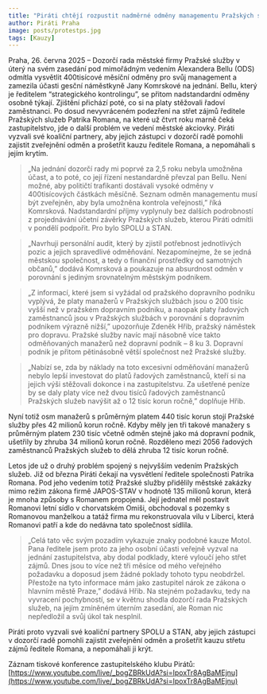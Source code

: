 ```yaml
---
title: "Piráti chtějí rozpustit nadměrné odměny managementu Pražských služeb do platů řadových zaměstnanců, ředitele Romana vyzvali, aby konečně vyvrátil svůj střetu zájmů"
author: Piráti Praha
image: posts/protestps.jpg
tags: [Kauzy]
---
```


Praha, 26. června 2025 – Dozorčí rada městské firmy Pražské služby v úterý na svém zasedání pod mimořádným vedením Alexandera Bellu (ODS) odmítla vysvětlit 400tisícové měsíční odměny pro svůj management a zamezila účasti gesční náměstkyně Jany Komrskové na jednání.  Bellu, který je ředitelem “strategického kontrolingu”, se přitom nadstandardní odměny osobně týkají. Zjištění přichází poté, co si na platy stěžovali řadoví zaměstnanci. Po dosud nevyvráceném podezření na střet zájmů ředitele Pražských služeb Patrika Romana, na které už čtvrt roku marně čeká zastupitelstvo, jde o další problém ve vedení městské akciovky. Piráti vyzvali své koaliční partnery, aby jejich zástupci v dozorčí radě pomohli zajistit zveřejnění odměn a prošetřit kauzu ředitele Romana, a nepomáhali s jejím krytím.

> „Na jednání dozorčí rady mi poprvé za 2,5 roku nebyla umožněna účast, a to poté, co její řízení nestandardně převzal pan Bellu. Není možné, aby političtí trafikanti dostávali vysoké odměny v 400tisícových částkách měsíčně. Seznam odměn managementu musí být zveřejněn, aby byla umožněna kontrola veřejnosti,” říká Komrsková. Nadstandardní příjmy vyplynuly bez dalších podrobností z projednávání účetní závěrky Pražských služeb, kterou Piráti odmítli v pondělí podpořit.  Pro bylo SPOLU a STAN. 

> „Navrhuji personální audit, který by zjistil potřebnost jednotlivých pozic a jejich spravedlivé odměňování. Nezapomínejme, že se jedná městskou společnost, a tedy o finanční prostředky od samotných občanů,” dodává Komrsková a poukazuje na absurdnost odměn v porovnání s jediným srovnatelným městským podnikem. 

> „Z informací, které jsem si vyžádal od pražského dopravního podniku vyplývá, že platy manažerů v Pražských službách jsou o 200 tisíc vyšší než v pražském dopravním podniku, a naopak platy řadových zaměstnanců jsou v Pražských službách v porovnání s dopravním podnikem výrazně nižší,” upozorňuje Zdeněk Hřib, pražský náměstek pro dopravu. Pražské služby navíc mají násobně více takto odměňovaných manažerů než dopravní podnik – 8 ku 3. Dopravní podnik je přitom pětinásobně větší společnost než Pražské služby.

> „Nabízí se, zda by náklady na toto excesivní odměňování manažerů nebylo lepší investovat do platů řadových zaměstnanců, kteří si na jejich výši stěžovali dokonce i na zastupitelstvu. Za ušetřené peníze by se daly platy více než dvou tisíců řadových zaměstnanců Pražských služeb navýšit až o 12 tisíc korun ročně,” doplňuje Hřib.

Nyní totiž osm manažerů s průměrným platem 440 tisíc korun stojí Pražské služby přes 42 milionů korun ročně. Kdyby měly jen tři takové manažery s průměrným platem 230 tisíc včetně odměn stejně jako má dopravní podnik, ušetřily by zhruba 34 milionů korun ročně. Rozděleno mezi 2056 řadových zaměstnanců Pražských služeb to dělá zhruba 12 tisíc korun ročně.

Letos jde už o druhý problém spojený s nejvyšším vedením Pražských služeb. Již od března Piráti čekají na vysvětlení ředitele společnosti Patrika Romana. Pod jeho vedením totiž Pražské služby přidělily městské zakázky mimo režim zákona firmě JAPOS-STAV v hodnotě 135 milionů korun, která je mnoha způsoby s Romanem propojená. Její jednatel měl postavit Romanovi letní sídlo v chorvatském Omiši, obchodoval s pozemky s Romanovou manželkou a tatáž firma mu rekonstruovala vilu v Liberci, která Romanovi patří a kde do nedávna tato společnost sídlila.

> „Celá tato věc svým pozadím vykazuje znaky podobné kauze Motol. Pana ředitele jsem proto za jeho osobní účasti veřejně vyzval na jednání zastupitelstva, aby dodal podklady, které vyloučí jeho střet zájmů. Dnes jsou to více než tři měsíce od mého veřejného požadavku a doposud jsem žádné poklady tohoto typu neobdržel. Přestože na tyto informace mám jako zastupitel nárok ze zákona o hlavním městě Praze,” dodává Hřib. Na stejném požadavku, tedy na vyvracení pochybností, se v květnu shodla dozorčí rada Pražských služeb, na jejím zmíněném úterním zasedání, ale Roman nic nepředložil a svůj úkol tak nesplnil. 

Piráti proto vyzvali své koaliční partnery SPOLU a STAN, aby jejich zástupci v dozorčí radě pomohli zajistit zveřejnění odměn a prošetřit kauzu střetu zájmů ředitele Romana, a nepomáhali ji krýt.

Záznam tiskové konference zastupitelského klubu Pirátů: [https://www.youtube.com/live/_bogZBRkUdA?si=IpoxTr8AgBaMEjnu](https://www.youtube.com/live/_bogZBRkUdA?si=IpoxTr8AgBaMEjnu)


